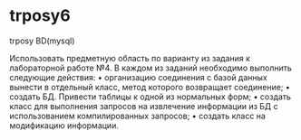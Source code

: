 # trposy6
trposy BD(mysql) 

Использовать предметную область по варианту из задания к лабораторной работе №4. В каждом из заданий необходимо выполнить следующие действия: 
• организацию соединения с базой данных вынести в отдельный класс, метод которого возвращает соединение; 
• создать БД. Привести таблицы к одной из нормальных форм; 
• создать класс для выполнения запросов на извлечение информации из БД с использованием компилированных запросов; 
• создать класс на модификацию информации.

